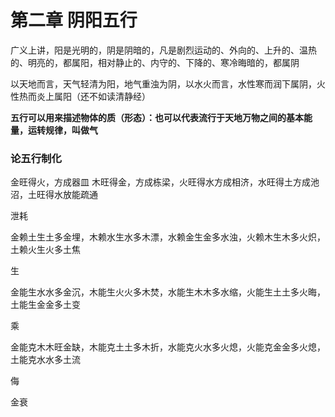# 第二章 阴阳五行

广义上讲，阳是光明的，阴是阴暗的，凡是剧烈运动的、外向的、上升的、温热的、明亮的，都属阳，相对静止的、内守的、下降的、寒冷晦暗的，都属阴

以天地而言，天气轻清为阳，地气重浊为阴，以水火而言，水性寒而润下属阴，火性热而炎上属阳（还不如读清静经）

**五行可以用来描述物体的质（形态）：也可以代表流行于天地万物之间的基本能量，运转规律，叫做气**

### 论五行制化

金旺得火，方成器皿 木旺得金，方成栋梁，火旺得水方成相济，水旺得土方成池沼，土旺得水放能疏通

泄耗

金赖土生土多金埋，木赖水生水多木漂，水赖金生金多水浊，火赖木生木多火炽，土赖火生火多土焦

生

金能生水水多金沉，木能生火火多木焚，水能生木木多水缩，火能生土土多火晦，土能生金金多土变

乘

金能克木木旺金缺，木能克土土多木折，水能克火水多火熄，火能克金金多火熄，土能克水水多土流

侮

金衰
